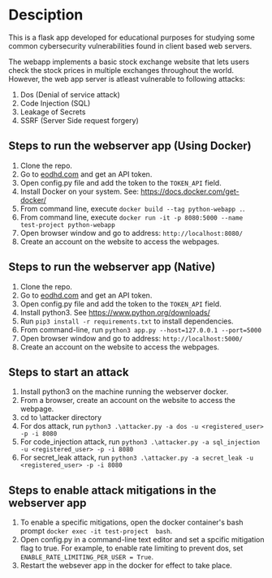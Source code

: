 # Desciption

This is a flask app developed for educational purposes for studying some common cybersecurity vulnerabilities found in client based web servers.

The webapp implements a basic stock exchange website that lets users check the stock prices in multiple exchanges throughout the world. However, the web app server is
atleast vulnerable to following attacks:

1. Dos (Denial of service attack)
1. Code Injection (SQL)
1. Leakage of Secrets
1. SSRF (Server Side request forgery)

## Steps to run the webserver app (Using Docker)

1. Clone the repo.
1. Go to [eodhd.com](https://eodhd.com/financial-apis/user-api) and get an API token.
1. Open config.py file and add the token to the `TOKEN_API` field.
1. Install Docker on your system. See: https://docs.docker.com/get-docker/
1. From command line, execute `docker build --tag python-webapp .`.
1. From command line, execute `docker run -it -p 8080:5000 --name test-project python-webapp`
1. Open browser window and go to address: `http://localhost:8080/`
1. Create an account on the website to access the webpages.

## Steps to run the webserver app (Native)

1. Clone the repo.
1. Go to [eodhd.com](https://eodhd.com/financial-apis/user-api) and get an API token.
1. Open config.py file and add the token to the `TOKEN_API` field.
1. Install python3. See https://www.python.org/downloads/
1. Run  `pip3 install -r requirements.txt` to install dependencies.
1. From command-line, run `python3 app.py --host=127.0.0.1 --port=5000`
1. Open browser window and go to address: `http://localhost:5000/`
1. Create an account on the website to access the webpages.

## Steps to start an attack

1. Install python3 on the machine running the webserver docker.
1. From a browser, create an account on the website to access the webpage.
1. cd to <repo root>\attacker directory 
1. For dos attack, run `python3 .\attacker.py -a dos -u <registered_user> -p -i 8080`
1. For code_injection attack, run `python3 .\attacker.py -a sql_injection -u <registered_user> -p -i 8080`
1. For secret_leak attack, run `python3 .\attacker.py -a secret_leak -u <registered_user> -p -i 8080  `

## Steps to enable attack mitigations in the webserver app

1. To enable a specific mitigations, open the docker container's bash prompt `docker exec -it test-project  bash`.
1. Open config.py in a command-line text editor and set a spcific mitigation flag to true. For example, to enable rate limiting to prevent dos, set `ENABLE_RATE_LIMITING_PER_USER = True`.
1. Restart the websever app in the docker for effect to take place.